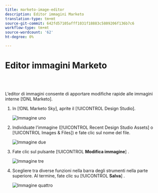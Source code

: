 ```yaml
---
title: marketo-image-editor
description: Editor immagini Marketo
translation-type: tm+mt
source-git-commit: 642fd57105afff1031f18883c5809206f136b7c6
workflow-type: tm+mt
source-wordcount: '62'
ht-degree: 0%

---
```



# Editor immagini Marketo

<br> 

L’editor di immagini consente di apportare modifiche rapide alle immagini interne [!DNL Marketo].

1. In [!DNL Marketo Sky], aprite il [!UICONTROL Design Studio].

   ![Immagine uno](/help/sky/assets/design-studio/marketo-image-editor/marketo-image-editor-1.png)

1. Individuate l’immagine ([!UICONTROL Recent Design Studio Assets] o [!UICONTROL Images & Files]) e fate clic sul nome del file.

   ![Immagine due](/help/sky/assets/design-studio/marketo-image-editor/marketo-image-editor-2.png)

1. Fate clic sul pulsante [!UICONTROL **Modifica immagine**] .

   ![Immagine tre](/help/sky/assets/design-studio/marketo-image-editor/marketo-image-editor-3.png)

1. Scegliere tra diverse funzioni nella barra degli strumenti nella parte superiore. Al termine, fate clic su [!UICONTROL **Salva**] .

   ![Immagine quattro](/help/sky/assets/design-studio/marketo-image-editor/marketo-image-editor-4.png)